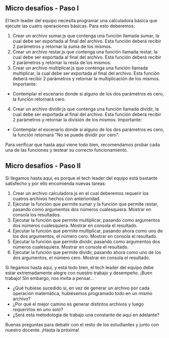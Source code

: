 ## Micro desafíos - Paso I
El tech leader del equipo necesita programar una calculadora básica que ejecute las cuatro
operaciones básicas. Para esto deberemos:
1. Crear un archivo sumar.js que contenga una función llamada sumar, la cual debe ser
exportada al final del archivo. Esta función deberá recibir 2 parámetros y retornar la
suma de los mismos.
2. Crear un archivo restar.js que contenga una función llamada restar, la cual debe ser
exportada al final del archivo. Esta función deberá recibir 2 parámetros y retornar la
resta de los mismos.
3. Crear un archivo multiplicar.js que contenga una función llamada multiplicar, la cual
debe ser exportada al final del archivo. Esta función deberá recibir 2 parámetros y
retornar la multiplicación de los mismos. Importante:
- Contemplar el escenario donde si alguno de los dos parámetros es cero, la
función retornará cero.
4. Crear un archivo dividir.js que contenga una función llamada dividir, la cual debe ser
exportada al final del archivo. Esta función deberá recibir 2 parámetros y retornar la
división de los mismos. Importante:
- Contemplar el escenario donde si alguno de los dos parámetros es cero, la
función retornará "No se puede dividir por cero".

Para verificar que hasta aquí viene todo bien, recomendamos probar cada una de las
funciones y testear su correcto funcionamiento.

## Micro desafíos - Paso II
Si llegamos hasta aquí, es porque el tech leader del equipo está bastante satisfecho y por ello
encomienda nuevas tareas:
1. Crear un archivo calculadora.js en el cual deberemos requerir los cuatros archivos
hechos con anterioridad.
2. Ejecutar la función que permite sumar y la función que permite restar, pasando como
argumentos dos números cualesquiera. Mostrar en consola los resultados.
3. Ejecutar la función que permite multiplicar, pasando como argumentos dos números
cualesquiera. Mostrar en consola el resultado.
4. Ejecutar la función que permite multiplicar, pasando ahora como uno de los dos
argumentos, el número cero. Mostrar en consola el resultado.
5. Ejecutar la función que permite dividir, pasando como argumentos dos números
cualesquiera. Mostrar en consola el resultado.
6. Ejecutar la función que permite dividir, pasando ahora como uno de los dos
argumentos, el número cero. Mostrar en consola el resultado.

Si llegamos hasta aquí, y está todo bien, el tech leader del equipo debe estar extremadamente
alegre con nuestro trabajo y desempeño. ¡Buen trabajo!
Sin embargo, nos invita a pensar…
- ¿Qué hubiese sucedido si, en vez de generar un archivo por cada operación
matemática, hubiésemos programado todo en un mismo archivo?
- ¿Por qué el mejor camino es generar distintos archivos y luego requerirlos en uno solo?
- ¿Será esta metodología de trabajo una constante de aquí en adelante?

Buenas preguntas para debatir con el resto de los estudiantes y junto con nuestro docente.
¡Hasta la próxima!